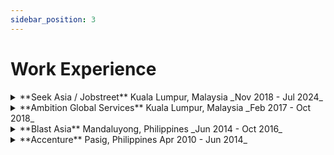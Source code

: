 ```yaml
---
sidebar_position: 3
---
```


# Work Experience
<details>
  <summary>**Seek Asia / Jobstreet** Kuala Lumpur, Malaysia _Nov 2018 - Jul 2024_</summary>

  **Senior Software Engineer**

  **Tech Stack:** Node, React, Typescript, AWS(SQS, SNS, Elasticsearch, Elasticbeanstalk, Postgres, Dynamodb, Lambda, CDK etc), Datadog, Buildkite, Terraform, Cloudflare

  **Responsibilities**
  - Led and developed some of the features of Jora’s Employer System by doing requirements gathering, analysis and system design, development, release and maintenance; ensuring high standards of code quality and maintainability
  - Mentored junior developers, promoting best practices and fostering a culture of continuous learning
  - Utilized modern technologies such as serverless to optimize system events and reduce costs
  - Streamlined development workflows through CI/CD pipelines, enhancing team productivity
  - Conducted code reviews and provided constructive feedback to maintain high quality code across the team
</details>

<details>
  <summary>**Ambition Global Services** Kuala Lumpur, Malaysia _Feb 2017 - Oct 2018_</summary>

  _Same as above, Seek was our client and I was absorbed after a year_
</details>

<details>
  <summary>**Blast Asia** Mandaluyong, Philippines _Jun 2014 - Oct 2016_</summary>

  **Tech Stack:** C# MVC and Webforms, Angular, React, Azure
  :::info
    Blast Asia is a consultancy firm so I handled different projects with different companies
  :::
  **Responsibilities**
  - Coordinate with client development team and ensure feature work is understood from both ends
  - Collaborated with client development team to implement best practices including code reviews and testing
  - Engaged in problem solving activities to identify and resolve complex technical issues
  - Contributed to project planning and estimation, ensuring timely delivery of features
  - Present feature updates to our client at end of the sprint
</details>

<details>
  <summary>**Accenture** Pasig, Philippines Apr 2010 - Jun 2014_</summary>

  **Tech Stack:** Vbscript, Shell script(bash), BMC Arium Orchestrator, Opalis, C# Webforms

  **Responsibilities**
  - Gather requirements from client on current process and create design documents to improve the current process
  - Create automation scripts to as much as possible eliminate manual human intervention
  - Deploy end to end automation solution on servers
  - Mentor junior developers on the tools we are using and guide them on their first automation projects
</details>
